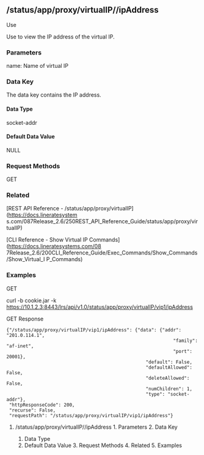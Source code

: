 ## /status/app/proxy/virtualIP/<name>/ipAddress

Use

Use to view the IP address of the virtual IP.

### Parameters

name: Name of virtual IP

### Data Key

The data key contains the IP address.

#### Data Type

socket-addr

#### Default Data Value

NULL

### Request Methods

GET

### Related

[REST API Reference - /status/app/proxy/virtualIP](https://docs.lineratesystem
s.com/087Release_2.6/250REST_API_Reference_Guide/status/app/proxy/virtualIP)

[CLI Reference - Show Virtual IP Commands](https://docs.lineratesystems.com/08
7Release_2.6/200CLI_Reference_Guide/Exec_Commands/Show_Commands/Show_Virtual_I
P_Commands)

### Examples

GET

curl -b cookie.jar -k
https://10.1.2.3:8443/lrs/api/v1.0/status/app/proxy/virtualIP/vip1/ipAddress

GET Response

    
    {"/status/app/proxy/virtualIP/vip1/ipAddress": {"data": {"addr": "201.0.114.1",
                                                                 "family": "af-inet",
                                                                 "port": 20001},
                                                       "default": False,
                                                       "defaultAllowed": False,
                                                       "deleteAllowed": False,
                                                       "numChildren": 1,
                                                       "type": "socket-addr"},
     "httpResponseCode": 200,
     "recurse": False,
     "requestPath": "/status/app/proxy/virtualIP/vip1/ipAddress"}
    

  1. /status/app/proxy/virtualIP/<name>/ipAddress
    1. Parameters
    2. Data Key
      1. Data Type
      2. Default Data Value
    3. Request Methods
    4. Related
    5. Examples

